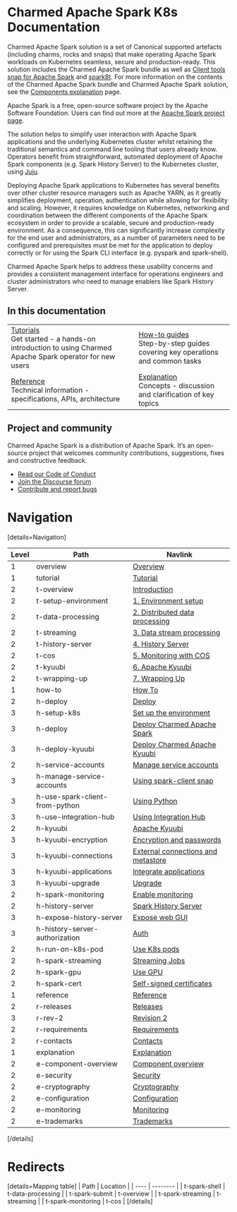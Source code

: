 # Charmed Apache Spark K8s Documentation

Charmed Apache Spark solution is a set of Canonical supported artefacts (including charms, rocks and snaps) that make operating Apache Spark workloads on Kubernetes seamless, secure and production-ready. This solution includes the Charmed Apache Spark bundle as well as [Client tools snap for Apache Spark](https://snapcraft.io/spark-client) and [spark8t](https://github.com/canonical/spark-k8s-toolkit-py). For more information on the contents of the Charmed Apache Spark bundle and Charmed Apache Spark solution, see the [Components explanation](/t/charmed-spark-documentation-explanation-components/11685) page.

Apache Spark is a free, open-source software project by the Apache Software Foundation. Users can find out more at the [Apache Spark project page](https://spark.apache.org).

The solution helps to simplify user interaction with Apache Spark applications and the underlying Kubernetes cluster whilst retaining the traditional semantics and command line tooling that users already know. Operators benefit from straightforward, automated deployment of Apache Spark components (e.g. Spark History Server) to the Kubernetes cluster, using [Juju](https://juju.is/). 

Deploying Apache Spark applications to Kubernetes has several benefits over other cluster resource managers such as Apache YARN, as it greatly simplifies deployment, operation, authentication while allowing for flexibility and scaling. However, it requires knowledge on Kubernetes, networking and coordination between the different components of the Apache Spark ecosystem in order to provide a scalable, secure and production-ready environment. As a consequence, this can significantly increase complexity for the end user and administrators, as a number of parameters need to be configured and prerequisites must be met for the application to deploy correctly or for using the Spark CLI interface (e.g. pyspark and spark-shell). 

Charmed Apache Spark helps to address these usability concerns and provides a consistent management interface for operations engineers and cluster administrators who need to manage enablers like Spark History Server.

## In this documentation

| | |
|--|--|
|  [Tutorials](/t/13234)</br>  Get started - a hands-on introduction to using Charmed Apache Spark operator for new users </br> |  [How-to guides](/t/11618) </br> Step-by-step guides covering key operations and common tasks |
| [Reference](/t/8962) </br> Technical information - specifications, APIs, architecture | [Explanation](/t/11685) </br> Concepts - discussion and clarification of key topics  |

## Project and community

Charmed Apache Spark is a distribution of Apache Spark. It’s an open-source project that welcomes community contributions, suggestions, fixes and constructive feedback.

- [Read our Code of Conduct](https://ubuntu.com/community/code-of-conduct)
- [Join the Discourse forum](https://discourse.charmhub.io/tag/spark)
- [Contribute and report bugs](https://github.com/canonical/spark-client-snap)

# Navigation

[details=Navigation]

| Level | Path                           | Navlink                                                                                                                                        |
|-------|--------------------------------|------------------------------------------------------------------------------------------------------------------------------------------------|
| 1     | overview                       | [Overview](/t/spark-client-snap-documentation/8963)                                                                                            | 
| 1     | tutorial                       | [Tutorial]()                                                                                                                                   |
| 2     | t-overview | [Introduction](/t/13234) |
| 2     | t-setup-environment | [1. Environment setup](/t/13233) |
| 2     | t-data-processing | [2. Distributed data processing](/t/13232) |
| 2     | t-streaming | [3. Data stream processing](/t/13230) |
| 2     | t-history-server | [4. History Server](/t/17354) |
| 2     | t-cos | [5. Monitoring with COS](/t/13225) |
| 2     | t-kyuubi| [6. Apache Kyuubi ](/t/18309) |
| 2     | t-wrapping-up | [7. Wrapping Up](/t/13224) |
| 1     | how-to                         | [How To]()                                                                                                                                     |
| 2     | h-deploy                   | [Deploy]()                                               |
| 3     | h-setup-k8s                    | [Set up the environment](/t/charmed-spark-k8s-documentation-how-to-setup-k8s-environment/11618)                                                 |
| 3     | h-deploy                       | [Deploy Charmed Apache Spark](/t/charmed-spark-k8s-documentation-how-to-deploy-charmed-spark/10979)                                                   |
| 3     | h-deploy-kyuubi                      | [Deploy Charmed Apache Kyuubi](/t/charmed-apache-spark-k8s-documentation-how-to-deploy-apache-kyuubi/17957)                                                   |
| 2     | h-service-accounts      | [Manage service accounts]()                                               |
| 3     | h-manage-service-accounts      | [Using spark-client snap](/t/spark-client-snap-how-to-manage-spark-accounts/8959)                                               |
| 3     | h-use-spark-client-from-python | [Using Python](/t/spark-client-snap-how-to-python-api/8958)                                                            |
| 3     | h-use-integration-hub          | [Using Integration Hub](/t/charmed-spark-k8s-documentation-how-to-use-spark-integration-hub/14296)                     |
| 2     | h-kyuubi                  | [Apache Kyuubi]()                                               |
| 3     | h-kyuubi-encryption                   | [Encryption and passwords](/t/18304)                                                 |
| 3     | h-kyuubi-connections                   | [External connections and metastore](/t/18305)                                                 |
| 3     | h-kyuubi-applications                   | [Integrate applications](/t/18306)                                                 |
| 3     | h-kyuubi-upgrade                   | [Upgrade](/t/18307)                                                 |
| 2     | h-spark-monitoring             | [Enable monitoring](/t/charmed-spark-k8s-documentation-enable-monitoring/13063)                                                  |
| 2     | h-history-server        | [Spark History Server]()                                   |
| 3     | h-expose-history-server        | [Expose web GUI](/t/charmed-spark-k8s-documentation-how-to-expose-history-server/14297)                                   |
| 3     | h-history-server-authorization | [Auth](/t/charmed-spark-k8s-documentation-how-to-enable-authentication-on-the-spark-history-server-charm/13563) |
| 2     | h-run-on-k8s-pod               | [Use K8s pods](/t/spark-client-snap-how-to-run-on-k8s-in-a-pod/8961)                                                      |
| 2     | h-spark-streaming              | [Streaming Jobs](/t/charmed-spark-how-to-run-a-spark-streaming-job/10880)                                                            |
| 2     | h-spark-gpu             | [Use GPU](/t/charmed-spark-k8s-documentation-enabling-gpu-acceleration-with-charmed-spark/14896)   |
| 2     | h-spark-cert             | [Self-signed certificates](/t/charmed-spark-k8s-documentation-using-self-signed-certificates/14898)                                                  |
| 1     | reference                      | [Reference]()                                                                                                                                  |
| 2     | r-releases                      | [Releases]()                                                                                                                                  |
| 3     | r-rev-2                   | [Revision 2](/t/18310)                                                                                                                                  |
| 2     | r-requirements                 | [Requirements](/t/spark-client-snap-reference-requirements/8962)                                                                               |
| 2     | r-contacts                     | [Contacts](/t/charmed-spark-k8s-documentation-reference-contacts/14298)                                                                        |
| 1     | explanation                    | [Explanation]()                                                                                                                                |
| 2     | e-component-overview           | [Component overview](/t/charmed-spark-documentation-explanation-components/11685)                                                              |
| 2     | e-security                       | [Security](/t/15858) |
| 2     | e-cryptography                       | [Cryptography](/t/15795) |
| 2     | e-configuration                | [Configuration](/t/spark-client-snap-explanation-hierarchical-configuration-handling/8956)                          |
| 2     | e-monitoring                   | [Monitoring](/t/charmed-spark-documentation-explanation-monitoring/14299)                                                        |
| 2     | e-trademarks                 | [Trademarks](/t/charmed-apache-spark-k8s-documentation-trademarks-explanation/16101)                                                        |

[/details]

# Redirects

[details=Mapping table]
| Path | Location |
| ---- | -------- |
| t-spark-shell | t-data-processing |
| t-spark-submit | t-overview |
| t-spark-streaming | t-streaming |
| t-spark-monitoring | t-cos |
[/details]